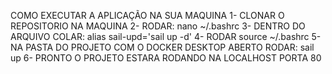 COMO EXECUTAR A APLICAÇÃO NA SUA MAQUINA
1- CLONAR O REPOSITORIO NA MAQUINA
2- RODAR: nano ~/.bashrc
3- DENTRO DO ARQUIVO COLAR: alias sail-upd='sail up -d'
4- RODAR source ~/.bashrc
5- NA PASTA DO PROJETO COM O DOCKER DESKTOP ABERTO RODAR: sail up
6- PRONTO O PROJETO ESTARA RODANDO NA LOCALHOST PORTA 80
